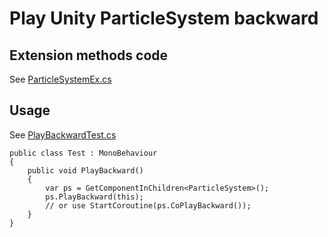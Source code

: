 # Play Unity ParticleSystem backward

## Extension methods code 
See [ParticleSystemEx.cs](Assets/Scripts/ParticleSystemEx.cs)

## Usage
See [PlayBackwardTest.cs](Assets/Scripts/PlayBackwardTest.cs)

```
public class Test : MonoBehaviour
{
    public void PlayBackward()
    {
        var ps = GetComponentInChildren<ParticleSystem>();
        ps.PlayBackward(this);
        // or use StartCoroutine(ps.CoPlayBackward());
    }
}
```
